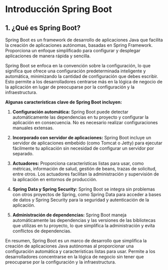 # Introducción Spring Boot

## 1. ¿Qué es Spring Boot?

Spring Boot es un framework de desarrollo de aplicaciones Java que facilita la creación de aplicaciones autónomas, basadas en Spring Framework. Proporciona un enfoque simplificado para configurar y desplegar aplicaciones de manera rápida y sencilla.

Spring Boot se enfoca en la convención sobre la configuración, lo que significa que ofrece una configuración predeterminada inteligente y automática, minimizando la cantidad de configuración que debes escribir. Esto permite a los desarrolladores centrarse más en la lógica de negocio de la aplicación en lugar de preocuparse por la configuración y la infraestructura.

**Algunas características clave de Spring Boot incluyen:**

1.  **Configuración automática:** Spring Boot puede detectar automáticamente las dependencias en tu proyecto y configurar la aplicación en consecuencia. No es necesario realizar configuraciones manuales extensas.

2.  **Incorporado con servidor de aplicaciones:** Spring Boot incluye un servidor de aplicaciones embebido (como Tomcat o Jetty) para ejecutar fácilmente tu aplicación sin necesidad de configurar un servidor por separado.

3.  **Actuadores:** Proporciona características listas para usar, como métricas, información de salud, gestión de beans, trazas de solicitud, entre otros. Los actuadores facilitan la administración y supervisión de la aplicación en entornos de producción.

4.  **Spring Data y Spring Security:** Spring Boot se integra sin problemas con otros proyectos de Spring, como Spring Data para acceder a bases de datos y Spring Security para la seguridad y autenticación de la aplicación.

5.  **Administración de dependencias:** Spring Boot maneja automáticamente las dependencias y las versiones de las bibliotecas que utilizas en tu proyecto, lo que simplifica la administración y evita conflictos de dependencias.

En resumen, Spring Boot es un marco de desarrollo que simplifica la creación de aplicaciones Java autónomas al proporcionar una configuración automática y características listas para usar. Permite a los desarrolladores concentrarse en la lógica de negocio sin tener que preocuparse por la configuración y la infraestructura.
